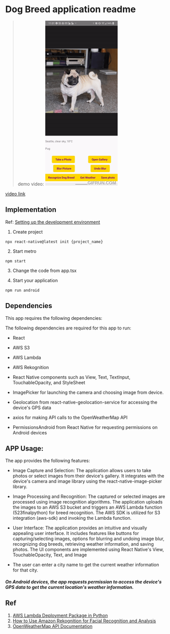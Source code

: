 # Dog Breed application readme


> 
>  demo video: 
>  ![image](https://github.com/tzuhua21/dog-breed-application/blob/main/EEP_523_final_project_demo_video.gif)

[video link](https://www.youtube.com/shorts/WuMek0aybwg)

## Implementation

Ref: [Setting up the development environment](https://reactnative.dev/docs/environment-setup?guide=native)
1. Create project
```
npx react-native@latest init {project_name}
```

2. Start metro
```
npm start
```

3. Change the code from app.tsx

4. Start your application
```
npm run android
```

## Dependencies
This app requires the following dependencies:

The following dependencies are required for this app to run:

* React

* AWS S3

* AWS Lambda

* AWS Rekognition

* React Native components such as View, Text, TextInput, TouchableOpacity, and StyleSheet

* ImagePicker for launching the camera and choosing image from device.

* Geolocation from react-native-geolocation-service for accessing the device's GPS data

* axios for making API calls to the OpenWeatherMap API

* PermissionsAndroid from React Native for requesting permissions on Android devices


## APP Usage:

The app provides the following features:

* Image Capture and Selection: The application allows users to take photos or select images from their device's gallery. It integrates with the device's camera and image library using the react-native-image-picker library.

*  Image Processing and Recognition: The captured or selected images are processed using image recognition algorithms. The application uploads the images to an AWS S3 bucket and triggers an AWS Lambda function (523finalpython) for breed recognition. The AWS SDK is utilized for S3 integration (aws-sdk) and invoking the Lambda function.

*  User Interface: The application provides an intuitive and visually appealing user interface. It includes features like buttons for capturing/selecting images, options for blurring and undoing image blur, recognizing dog breeds, retrieving weather information, and saving photos. The UI components are implemented using React Native's View, TouchableOpacity, Text, and Image

* The user can enter a city name to get the current weather information for that city.

##### On Android devices, the app requests permission to access the device's GPS data to get the current location's weather information.



## Ref
1. [AWS Lambda Deployment Package in Python](https://www.youtube.com/watch?v=rDbxCeTzw_k&feature=youtu.be)
1. [How to Use Amazon Rekognition for Facial Recognition and Analysis](https://www.youtube.com/watch?v=3PGPfs-ARdo)
1. [OpenWeatherMap API Documentation](https://openweathermap.org/api)
